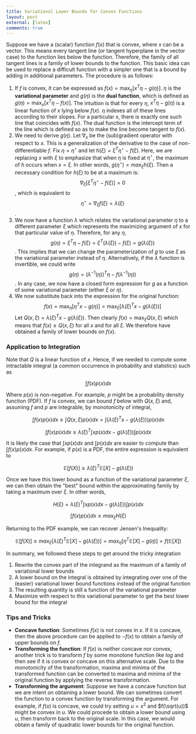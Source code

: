 ```yaml
---
title: Variational Lower Bounds for Convex Functions
layout: post
external: [latex]
comments: true
---
```


Suppose we have a (scalar) function $f(x)$ that is convex, where $x$ can be a vector. This means every tangent line (or tangent hyperplane in the vector case) to the function lies below the function. Therefore, the family of all tangent lines is a family of lower bounds to the function. This basic idea can be used to replace a difficult function with a simpler one that is a bound by adding in additional parameters. The procedure is as follows:

1. If $f$ is convex, it can be expressed as $f(x) = \max_\eta [x^T\eta - g(\eta)]$. 
$\eta$ is the **variational parameter** and $g(\eta)$ is the **dual function**, which is defined as $g(\eta)=\max_x [x^T\eta - f(x)]$. The intuition is that for every $\eta$, $x^T\eta - g(\eta)$ is a linear function of $x$ lying below $f(x)$. $\eta$ indexes all of these lines according to their slopes. For a particular $x$, there is exactly one such line that coincides with $f(x)$. The dual function is the intercept term of the line which is defined so as to make the line become tangent to $f(x)$.
2. We need to derive $g(\eta)$. Let $\nabla_x$ be the (sub)gradient operator with respect to $x$. This is a generalization of the derivative to the case of non-differentiable $f$. Fix $\eta=\eta^\star$ and let $h(\xi) = \xi^T\eta^\star - f(\xi)$. Here, we are replacing $x$ with $\xi$ to emphasize that when $\eta$ is fixed at $\eta^\star$, the maximum of $h$ occurs when $x=\xi$. In other words, $g(\eta^\star)=max_\xi h(\xi)$. Then a necessary condition for $h(\xi)$ to be at a maximum is: 
$$\nabla_\xi[\xi^T\eta^\star - f(\xi)] = 0$$
, which is equivalent to
$$\eta^\star = \nabla_\xi f(\xi) = \lambda(\xi)$$ .
3. We now have a function $\lambda$ which relates the variational parameter $\eta$ to a different parameter $\xi$ which represents the maximizing argument of $x$ for that particular value of $\eta$. Therefore, for any $\eta$,
$$g(\eta) = \xi^T \eta - f(\xi) = \xi^T (\lambda(\xi)) - f(\xi) = g(\lambda(\xi))$$
. This implies that we can change the parameterization of $g$ to use $\xi$ as the variational parameter instead of $\eta$. Alternatively, if the $\lambda$ function is invertible, we could write 
$$g(\eta) = (\lambda^{-1}(\eta))^T \eta - f(\lambda^{-1}(\eta))$$
. In any case, we now have a closed form expression for $g$ as a function of some variational parameter (either $\xi$ or $\eta$).
4. We now substitute back into the expression for the original function: 
$$f(x) = \max_\eta [\eta^T x - g(\eta)] = \max_\xi [\lambda(\xi)^T x - g(\lambda(\xi))]$$
Let $Q(x,\xi) = \lambda(\xi)^T x - g(\lambda(\xi))$. Then clearly $f(x) = \max_\xi Q(x,\xi)$ which means that $f(x)\geq Q(x,\xi)$ for all $x$ and for all $\xi$. We therefore have obtained a family of lower bounds on $f(x)$.

### Application to Integration
Note that $Q$ is a linear function of $x$. Hence, if we needed to compute some intractable integral (a common occurrence in probability and statistics) such as 

$$\int f(x)p(x)dx$$

Where $p(x)$ is non-negative. For example, $p$ might be a probability density function (PDF). If $f$ is convex, we can bound $f$ below with $Q(x,\xi)$ and, assuming $f$ and $p$ are integrable, by monotonicity of integral,

$$\int f(x)p(x)dx \geq \int Q(x,\xi)p(x)dx = \int (\lambda(\xi)^T x - g(\lambda(\xi)))p(x) dx$$

$$\int f(x)p(x)dx \geq \lambda(\xi)^T \int x p(x)dx - g(\lambda(\xi))\int p(x) dx$$

It is likely the case that $\int x p(x)dx$ and $\int p(x) dx$ are easier to compute than $\int f(x)p(x)dx$. For example, if $p(x)$ is a PDF, the entire expression is equivalent to

$$\mathbb{E}[f(X)] \geq \lambda(\xi)^T \mathbb{E}[X] - g(\lambda(\xi))$$

Once we have this lower bound as a function of the variational parameter $\xi$, we can then obtain the "best" bound within the approximating family by taking a maximum over $\xi$. In other words, 

$$H(\xi) = \lambda(\xi)^T \int x p(x)dx - g(\lambda(\xi))\int p(x) dx$$

$$\int f(x)p(x)dx \geq max_\xi H(\xi)$$

Returning to the PDF example, we can recover Jensen's Inequality:

$$\mathbb{E}[f(X)] \geq max_\xi [\lambda(\xi)^T \mathbb{E}[X] - g(\lambda(\xi))] = max_\eta [\eta^T \mathbb{E}[X] - g(\eta)] = f(\mathbb{E}[X])$$

In summary, we followed these steps to get around the tricky integration

1. Rewrite the convex part of the integrand as the maximum of a family of variational lower bounds
2. A lower bound on the integral is obtained by integrating over one of the (easier) variational lower bound functions instead of the original function
3. The resulting quantity is still a function of the variational parameter
4. Maximize with respect to this variational parameter to get the best lower bound for the integral

### Tips and Tricks
* **Concave function**: Sometimes $f(x)$ is not convex in $x$. If it is concave, then the above procedure can be applied to $-f(x)$ to obtain a family of upper bounds on $f$. 
* **Transforming the function**: If $f(x)$ is neither concave nor convex, another trick is to transform $f$ by some monotone function like $log$ and then see if it is convex or concave on this alternative scale. Due to the monotonicity of the transformation, maxima and minima of the transformed function can be converted to maxima and minima of the original function by applying the reverse transformation.
* **Transforming the argument**: Suppose we have a concave function but we are intent on obtaining a lower bound. We can sometimes convert the function to a convex function by transforming the argument. For example, if $f(x)$ is concave, we could try setting $u=x^2$ and  $f(\sqrt(u))$ might be convex in $u$. We could procede to obtain a lower bound using $u$, then transform back to the original scale. In this case, we would obtain a family of quadratic lower bounds for the original function.
